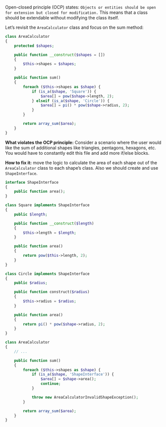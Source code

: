 Open-closed principle (OCP) states: `Objects or entities should be open for extension but closed for modification.` This
means that a class should be extendable without modifying the class itself.

Let’s revisit the `AreaCalculator` class and focus on the sum method:

```php
class AreaCalculator
{
    protected $shapes;

    public function __construct($shapes = [])
    {
        $this->shapes = $shapes;
    }

    public function sum()
    {
        foreach ($this->shapes as $shape) {
            if (is_a($shape, 'Square')) {
                $area[] = pow($shape->length, 2);
            } elseif (is_a($shape, 'Circle')) {
                $area[] = pi() * pow($shape->radius, 2);
            }
        }

        return array_sum($area);
    }
}
```

**What violates the OCP principle:** Consider a scenario where the user would like the sum of additional shapes like
triangles, pentagons, hexagons, etc. You would have to constantly edit this file and add more if/else blocks.

**How to fix it:** move the logic to calculate the area of each shape out of the `AreaCalculator` class to each shape’s
class. Also we should create and use `ShapeInterface`.

```php
interface ShapeInterface
{
    public function area();
}
```

```php
class Square implements ShapeInterface
{
    public $length;

    public function __construct($length)
    {
        $this->length = $length;
    }

    public function area()
    {
        return pow($this->length, 2);
    }
}
```

```php
class Circle implements ShapeInterface
{
    public $radius;

    public function construct($radius)
    {
        $this->radius = $radius;
    }

    public function area()
    {
        return pi() * pow($shape->radius, 2);
    }
}
```

```php
class AreaCalculator
{
    // ...

    public function sum()
    {
        foreach ($this->shapes as $shape) {
            if (is_a($shape, 'ShapeInterface')) {
                $area[] = $shape->area();
                continue;
            }

            throw new AreaCalculatorInvalidShapeException();
        }

        return array_sum($area);
    }
}
```


